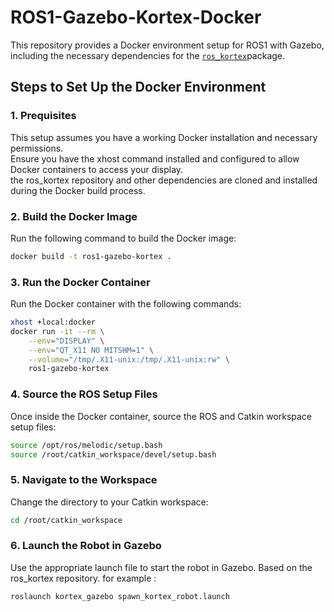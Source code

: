# ROS1-Gazebo-Kortex-Docker

This repository provides a Docker environment setup for ROS1 with Gazebo, including the necessary dependencies for the [`ros_kortex`](https://github.com/Kinovarobotics/ros_kortex)package.

## Steps to Set Up the Docker Environment
### 1. Prequisites
This setup assumes you have a working Docker installation and necessary permissions.  
Ensure you have the xhost command installed and configured to allow Docker containers to access your display.  
the ros_kortex repository and other dependencies are cloned and installed during the Docker build process.  
    
### 2. Build the Docker Image

Run the following command to build the Docker image:

```bash
docker build -t ros1-gazebo-kortex .
```

### 3. Run the Docker Container

Run the Docker container with the following commands:

```bash
xhost +local:docker
docker run -it --rm \
    --env="DISPLAY" \
    --env="QT_X11 NO MITSHM=1" \
    --volume="/tmp/.X11-unix:/tmp/.X11-unix:rw" \
    ros1-gazebo-kortex
```
### 4. Source the ROS Setup Files

Once inside the Docker container, source the ROS and Catkin workspace setup files:

```bash
source /opt/ros/melodic/setup.bash
source /root/catkin_workspace/devel/setup.bash
```
### 5. Navigate to the Workspace
Change the directory to your Catkin workspace:

```bash
cd /root/catkin_workspace
```

### 6. Launch the Robot in Gazebo

Use the appropriate launch file to start the robot in Gazebo. Based on the ros_kortex repository. for example :

```bash
roslaunch kortex_gazebo spawn_kortex_robot.launch
```
